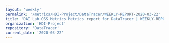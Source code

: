 ```yaml
---
layout: 'weekly'
permalink: '/metrics/HDI-Project/DataTracer/WEEKLY-REPORT-2020-03-22'
title: 'DAI Lab OSS Metrics Metrics report for DataTracer | WEEKLY-REPORT-2020-03-22'
organization: 'HDI-Project'
repository: 'DataTracer'
current_date: '2020-03-22'
---
```

